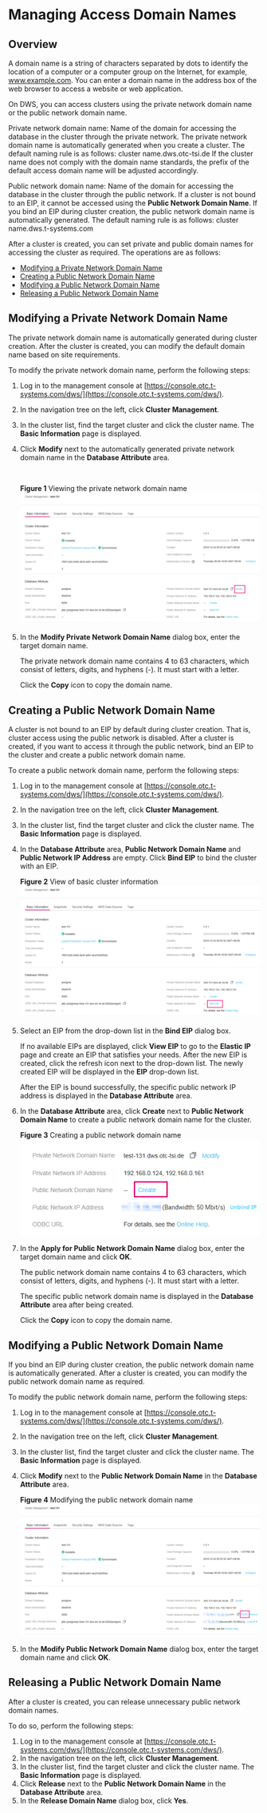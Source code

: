 # Managing Access Domain Names<a name="dws_01_0140"></a>

## Overview<a name="section1317565993215"></a>

A domain name is a string of characters separated by dots to identify the location of a computer or a computer group on the Internet, for example, www.example.com. You can enter a domain name in the address box of the web browser to access a website or web application.

On DWS, you can access clusters using the private network domain name or the public network domain name.

Private network domain name: Name of the domain for accessing the database in the cluster through the private network. The private network domain name is automatically generated when you create a cluster. The default naming rule is as follows: cluster name.dws.otc-tsi.de If the cluster name does not comply with the domain name standards, the prefix of the default access domain name will be adjusted accordingly.

Public network domain name: Name of the domain for accessing the database in the cluster through the public network. If a cluster is not bound to an EIP, it cannot be accessed using the  **Public Network Domain Name**. If you bind an EIP during cluster creation, the public network domain name is automatically generated. The default naming rule is as follows: cluster name.dws.t-systems.com

After a cluster is created, you can set private and public domain names for accessing the cluster as required. The operations are as follows:

-   [Modifying a Private Network Domain Name](#section1443581220337)
-   [Creating a Public Network Domain Name](#section14447182917335)
-   [Modifying a Public Network Domain Name](#section220113419330)
-   [Releasing a Public Network Domain Name](#section1267743817334)

## Modifying a Private Network Domain Name<a name="section1443581220337"></a>

The private network domain name is automatically generated during cluster creation. After the cluster is created, you can modify the default domain name based on site requirements.

To modify the private network domain name, perform the following steps:

1.  Log in to the management console at  [https://console.otc.t-systems.com/dws/](https://console.otc.t-systems.com/dws/).
2.  In the navigation tree on the left, click  **Cluster Management**.
3.  In the cluster list, find the target cluster and click the cluster name. The  **Basic Information**  page is displayed.
4.  Click  **Modify**  next to the automatically generated private network domain name in the  **Database Attribute**  area.

      

    **Figure  1**  Viewing the private network domain name<a name="fig97052246136"></a>  
    ![](figures/viewing-the-private-network-domain-name.png "viewing-the-private-network-domain-name")

5.  In the  **Modify Private Network Domain Name**  dialog box, enter the target domain name.

    The private network domain name contains 4 to 63 characters, which consist of letters, digits, and hyphens \(-\). It must start with a letter.

    Click the  **Copy**  icon to copy the domain name.


## Creating a Public Network Domain Name<a name="section14447182917335"></a>

A cluster is not bound to an EIP by default during cluster creation. That is, cluster access using the public network is disabled. After a cluster is created, if you want to access it through the public network, bind an EIP to the cluster and create a public network domain name.

To create a public network domain name, perform the following steps:

1.  Log in to the management console at  [https://console.otc.t-systems.com/dws/](https://console.otc.t-systems.com/dws/).
2.  In the navigation tree on the left, click  **Cluster Management**.
3.  In the cluster list, find the target cluster and click the cluster name. The  **Basic Information**  page is displayed.
4.  In the  **Database Attribute**  area,  **Public Network Domain Name**  and  **Public Network IP Address**  are empty. Click  **Bind EIP**  to bind the cluster with an EIP.

    **Figure  2**  View of basic cluster information<a name="fig898732372413"></a>  
    ![](figures/view-of-basic-cluster-information.png "view-of-basic-cluster-information")

5.  Select an EIP from the drop-down list in the  **Bind EIP**  dialog box.

    If no available EIPs are displayed, click  **View EIP**  to go to the  **Elastic IP**  page and create an EIP that satisfies your needs. After the new EIP is created, click the refresh icon next to the drop-down list. The newly created EIP will be displayed in the  **EIP**  drop-down list.

    After the EIP is bound successfully, the specific public network IP address is displayed in the  **Database Attribute**  area.

6.  In the  **Database Attribute**  area, click  **Create**  next to  **Public Network Domain Name**  to create a public network domain name for the cluster.

    **Figure  3**  Creating a public network domain name<a name="fig1321470432"></a>  
    ![](figures/creating-a-public-network-domain-name.png "creating-a-public-network-domain-name")

7.  In the  **Apply for Public Network Domain Name**  dialog box, enter the target domain name and click  **OK**.

    The public network domain name contains 4 to 63 characters, which consist of letters, digits, and hyphens \(-\). It must start with a letter.

    The specific public network domain name is displayed in the  **Database Attribute**  area after being created.

    Click the  **Copy**  icon to copy the domain name.


## Modifying a Public Network Domain Name<a name="section220113419330"></a>

If you bind an EIP during cluster creation, the public network domain name is automatically generated. After a cluster is created, you can modify the public network domain name as required.

To modify the public network domain name, perform the following steps:

1.  Log in to the management console at  [https://console.otc.t-systems.com/dws/](https://console.otc.t-systems.com/dws/).
2.  In the navigation tree on the left, click  **Cluster Management**.
3.  In the cluster list, find the target cluster and click the cluster name. The  **Basic Information**  page is displayed.
4.  Click  **Modify**  next to the  **Public Network Domain Name**  in the  **Database Attribute**  area.

    **Figure  4**  Modifying the public network domain name<a name="fig1424515920576"></a>  
    ![](figures/modifying-the-public-network-domain-name.png "modifying-the-public-network-domain-name")

5.  In the  **Modify Public Network Domain Name**  dialog box, enter the target domain name and click  **OK**.

## Releasing a Public Network Domain Name<a name="section1267743817334"></a>

After a cluster is created, you can release unnecessary public network domain names.

To do so, perform the following steps:

1.  Log in to the management console at  [https://console.otc.t-systems.com/dws/](https://console.otc.t-systems.com/dws/).
2.  In the navigation tree on the left, click  **Cluster Management**.
3.  In the cluster list, find the target cluster and click the cluster name. The  **Basic Information**  page is displayed.
4.  Click  **Release**  next to the  **Public Network Domain Name**  in the  **Database Attribute**  area.
5.  In the  **Release Domain Name**  dialog box, click  **Yes**.

